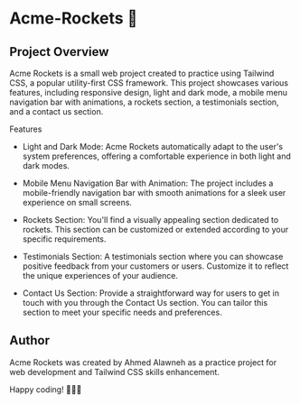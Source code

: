 # Acme-Rockets 🚀

## Project Overview
Acme Rockets is a small web project created to practice using Tailwind CSS, a popular utility-first CSS framework. This project showcases various features, including responsive design, light and dark mode, a mobile menu navigation bar with animations, a rockets section, a testimonials section, and a contact us section.

Features
- Light and Dark Mode: Acme Rockets automatically adapt to the user's system preferences, offering a comfortable experience in both light and dark modes.

- Mobile Menu Navigation Bar with Animation: The project includes a mobile-friendly navigation bar with smooth animations for a sleek user experience on small screens.

- Rockets Section: You'll find a visually appealing section dedicated to rockets. This section can be customized or extended according to your specific requirements.

- Testimonials Section: A testimonials section where you can showcase positive feedback from your customers or users. Customize it to reflect the unique experiences of your audience.

- Contact Us Section: Provide a straightforward way for users to get in touch with you through the Contact Us section. You can tailor this section to meet your specific needs and preferences.

## Author
Acme Rockets was created by Ahmed Alawneh as a practice project for web development and Tailwind CSS skills enhancement.

Happy coding! 🚀🚀🚀

